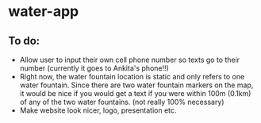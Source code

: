 # water-app

## To do:
- Allow user to input their own cell phone number so texts go to their number (currently it goes to Ankita's phone!!)
- Right now, the water fountain location is static and only refers to one water fountain. Since there are two water fountain markers on the map, it would be nice if you would get a text if you were within 100m (0.1km) of any of the two water fountains. (not really 100% necessary)
- Make website look nicer, logo, presentation etc.
